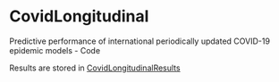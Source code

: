 # CovidLongitudinal

Predictive performance of international periodically updated COVID-19 epidemic models - Code



Results are stored in [CovidLongitudinalResults](https://github.com/pourmalek/CovidLongitudinalResults)

